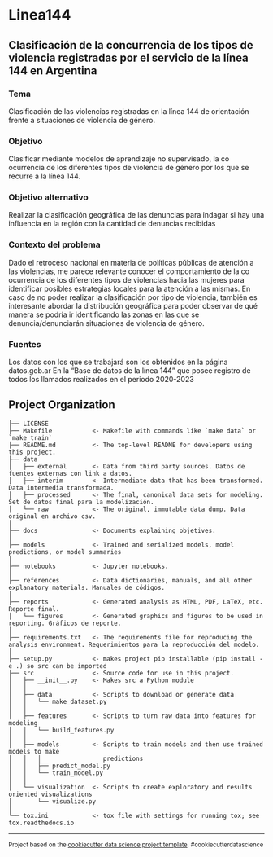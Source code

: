Linea144
==============================

## Clasificación de la concurrencia de los tipos de violencia registradas por el servicio de la línea 144 en Argentina
### Tema
Clasificación de las violencias registradas en la línea 144 de orientación frente a situaciones de violencia de género.

### Objetivo
Clasificar mediante modelos de aprendizaje no supervisado, la co ocurrencia de los diferentes tipos de violencia de género por los que se
recurre a la línea 144.

### Objetivo alternativo
Realizar la clasificación geográfica de las denuncias para indagar si hay una influencia en la región con la cantidad de denuncias recibidas

### Contexto del problema 
Dado el retroceso nacional en materia de políticas públicas de atención a las violencias, me parece relevante conocer el
comportamiento de la co ocurrencia de los diferentes tipos de violencias hacia las mujeres para identificar posibles estrategias locales
para la atención a las mismas. En caso de no poder realizar la clasificación por tipo de violencia, también es interesante abordar la
distribución geográfica para poder observar de qué manera se podría ir identificando las zonas en las que se denuncia/denunciarán
situaciones de violencia de género.

### Fuentes
Los datos con los que se trabajará son los obtenidos en la página datos.gob.ar En la “Base de datos de la línea 144” que posee registro de
todos los llamados realizados en el periodo 2020-2023

Project Organization
------------

    ├── LICENSE
    ├── Makefile           <- Makefile with commands like `make data` or `make train`
    ├── README.md          <- The top-level README for developers using this project.
    ├── data
    │   ├── external       <- Data from third party sources. Datos de fuentes externas con link a datos.
    │   ├── interim        <- Intermediate data that has been transformed. Data intermedia transformada.
    │   ├── processed      <- The final, canonical data sets for modeling. Set de datos final para la modelización.
    │   └── raw            <- The original, immutable data dump. Data original en archivo csv.
    │
    ├── docs               <- Documents explaining objetives.
    │
    ├── models             <- Trained and serialized models, model predictions, or model summaries
    │
    ├── notebooks          <- Jupyter notebooks.
    │
    ├── references         <- Data dictionaries, manuals, and all other explanatory materials. Manuales de códigos.
    │
    ├── reports            <- Generated analysis as HTML, PDF, LaTeX, etc. Reporte final.
    │   └── figures        <- Generated graphics and figures to be used in reporting. Gráficos de reporte.
    │
    ├── requirements.txt   <- The requirements file for reproducing the analysis environment. Requerimientos para la reproducción del modelo.
    │
    ├── setup.py           <- makes project pip installable (pip install -e .) so src can be imported
    ├── src                <- Source code for use in this project.
    │   ├── __init__.py    <- Makes src a Python module
    │   │
    │   ├── data           <- Scripts to download or generate data
    │   │   └── make_dataset.py
    │   │
    │   ├── features       <- Scripts to turn raw data into features for modeling
    │   │   └── build_features.py
    │   │
    │   ├── models         <- Scripts to train models and then use trained models to make
    │   │   │                 predictions
    │   │   ├── predict_model.py
    │   │   └── train_model.py
    │   │
    │   └── visualization  <- Scripts to create exploratory and results oriented visualizations
    │       └── visualize.py
    │
    └── tox.ini            <- tox file with settings for running tox; see tox.readthedocs.io


--------

<p><small>Project based on the <a target="_blank" href="https://drivendata.github.io/cookiecutter-data-science/">cookiecutter data science project template</a>. #cookiecutterdatascience</small></p>
